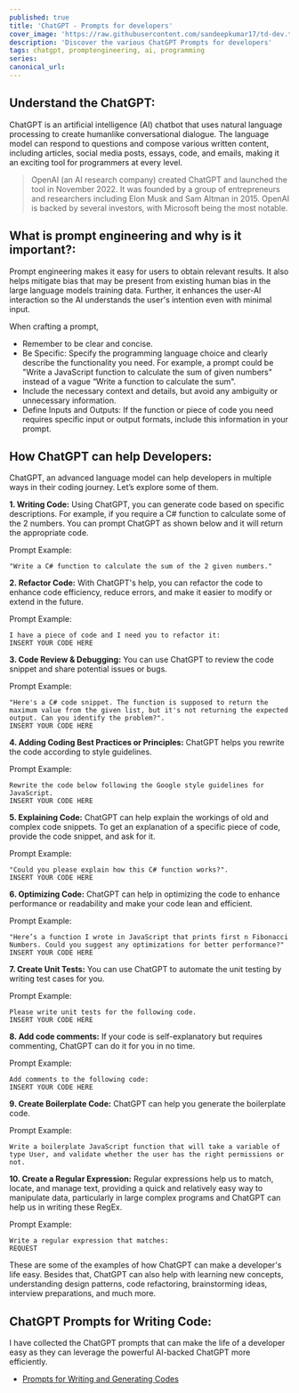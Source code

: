 ```yaml
---
published: true
title: 'ChatGPT - Prompts for developers'
cover_image: 'https://raw.githubusercontent.com/sandeepkumar17/td-dev.to/master/assets/blog-cover/open-ai-chat-gpt.jpg'
description: 'Discover the various ChatGPT Prompts for developers'
tags: chatgpt, promptengineering, ai, programming
series:
canonical_url:
---
```


## Understand the ChatGPT:
ChatGPT is an artificial intelligence (AI) chatbot that uses natural language processing to create humanlike conversational dialogue. The language model can respond to questions and compose various written content, including articles, social media posts, essays, code, and emails, making it an exciting tool for programmers at every level.

> OpenAI (an AI research company) created ChatGPT and launched the tool in November 2022. It was founded by a group of entrepreneurs and researchers including Elon Musk and Sam Altman in 2015. OpenAI is backed by several investors, with Microsoft being the most notable.

## What is prompt engineering and why is it important?:
Prompt engineering makes it easy for users to obtain relevant results. It also helps mitigate bias that may be present from existing human bias in the large language models training data. Further, it enhances the user-AI interaction so the AI understands the user's intention even with minimal input.

When crafting a prompt,
* Remember to be clear and concise.
* Be Specific: Specify the programming language choice and clearly describe the functionality you need. For example, a prompt could be "Write a JavaScript function to calculate the sum of given numbers" instead of a vague “Write a function to calculate the sum".
* Include the necessary context and details, but avoid any ambiguity or unnecessary information.
* Define Inputs and Outputs: If the function or piece of code you need requires specific input or output formats, include this information in your prompt.

## How ChatGPT can help Developers:
ChatGPT, an advanced language model can help developers in multiple ways in their coding journey. Let’s explore some of them.

**1. Writing Code:** Using ChatGPT, you can generate code based on specific descriptions. For example, if you require a C# function to calculate some of the 2 numbers. You can prompt ChatGPT as shown below and it will return the appropriate code.

Prompt Example: 
```
"Write a C# function to calculate the sum of the 2 given numbers."
```

**2. Refactor Code:** With ChatGPT's help, you can refactor the code to enhance code efficiency, reduce errors, and make it easier to modify or extend in the future. 

Prompt Example: 
```
I have a piece of code and I need you to refactor it:
INSERT YOUR CODE HERE
```

**3. Code Review & Debugging:** You can use ChatGPT to review the code snippet and share potential issues or bugs.

Prompt Example: 
```
"Here's a C# code snippet. The function is supposed to return the maximum value from the given list, but it's not returning the expected output. Can you identify the problem?".
INSERT YOUR CODE HERE
```

**4. Adding Coding Best Practices or Principles:** ChatGPT helps you rewrite the code according to style guidelines.

Prompt Example: 
```
Rewrite the code below following the Google style guidelines for JavaScript.
INSERT YOUR CODE HERE
```

**5. Explaining Code:** ChatGPT can help explain the workings of old and complex code snippets. To get an explanation of a specific piece of code, provide the code snippet, and ask for it.

Prompt Example: 
```
"Could you please explain how this C# function works?".
INSERT YOUR CODE HERE
```

**6. Optimizing Code:** ChatGPT can help in optimizing the code to enhance performance or readability and make your code lean and efficient.

Prompt Example: 
```
"Here’s a function I wrote in JavaScript that prints first n Fibonacci Numbers. Could you suggest any optimizations for better performance?"
INSERT YOUR CODE HERE
```

**7. Create Unit Tests:** You can use ChatGPT to automate the unit testing by writing test cases for you.

Prompt Example: 
```
Please write unit tests for the following code.
INSERT YOUR CODE HERE
```

**8. Add code comments:** If your code is self-explanatory but requires commenting, ChatGPT can do it for you in no time.

Prompt Example: 
```
Add comments to the following code:
INSERT YOUR CODE HERE
```

**9. Create Boilerplate Code:** ChatGPT can help you generate the boilerplate code.

Prompt Example: 
```
Write a boilerplate JavaScript function that will take a variable of type User, and validate whether the user has the right permissions or not.
```

**10. Create a Regular Expression:** Regular expressions help us to match, locate, and manage text, providing a quick and relatively easy way to manipulate data, particularly in large complex programs and ChatGPT can help us in writing these RegEx.

Prompt Example: 
```
Write a regular expression that matches:
REQUEST
```

These are some of the examples of how ChatGPT can make a developer's life easy. Besides that, ChatGPT can also help with learning new concepts, understanding design patterns, code refactoring, brainstorming ideas, interview preparations, and much more.

## ChatGPT Prompts for Writing Code:
I have collected the ChatGPT prompts that can make the life of a developer easy as they can leverage the powerful AI-backed ChatGPT more efficiently.

* [Prompts for Writing and Generating Codes](https://dev.to/techiesdiary/chatgpt-prompts-for-writing-and-generating-codes-59kf)
